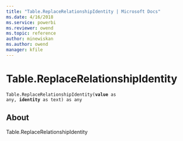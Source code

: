```yaml
---
title: "Table.ReplaceRelationshipIdentity | Microsoft Docs"
ms.date: 4/16/2018
ms.service: powerbi
ms.reviewer: owend
ms.topic: reference
author: minewiskan
ms.author: owend
manager: kfile
---
```

# Table.ReplaceRelationshipIdentity
<code>Table.ReplaceRelationshipIdentity(**value** as any, **identity** as text) as any</code>
## About
Table.ReplaceRelationshipIdentity

